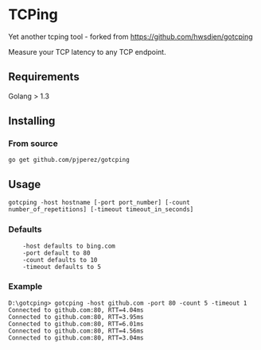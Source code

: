 # TCPing
Yet another tcping tool - forked from https://github.com/hwsdien/gotcping

Measure your TCP latency to any TCP endpoint.

## Requirements

Golang > 1.3

## Installing
### From source

    go get github.com/pjperez/gotcping

## Usage

    gotcping -host hostname [-port port_number] [-count number_of_repetitions] [-timeout timeout_in_seconds]

### Defaults

        -host defaults to bing.com
        -port default to 80
        -count defaults to 10
        -timeout defaults to 5 

### Example

    D:\gotcping> gotcping -host github.com -port 80 -count 5 -timeout 1
    Connected to github.com:80, RTT=4.04ms
    Connected to github.com:80, RTT=3.95ms
    Connected to github.com:80, RTT=6.01ms
    Connected to github.com:80, RTT=4.56ms
    Connected to github.com:80, RTT=3.04ms